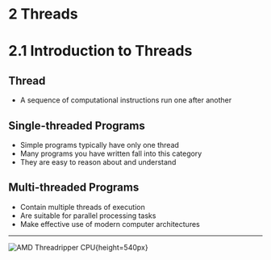2 Threads
=========

2.1 Introduction to Threads
===========================

Thread
------

- A sequence of computational instructions run one after another

Single-threaded Programs
------------------------

- Simple programs typically have only one thread
- Many programs you have written fall into this category
- They are easy to reason about and understand

Multi-threaded Programs
-----------------------

- Contain multiple threads of execution
- Are suitable for parallel processing tasks
- Make effective use of modern computer architectures

---

![AMD Threadripper CPU](https://upload.wikimedia.org/wikipedia/commons/3/35/AMD_Threadripper.svg){height=540px}

